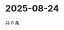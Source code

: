 # 2025-08-24

共 0 条

<!-- BEGIN ZHIHUQUESTIONS -->
<!-- 最后更新时间 Sun Aug 24 2025 18:10:34 GMT+0800 (China Standard Time) -->

<!-- END ZHIHUQUESTIONS -->
